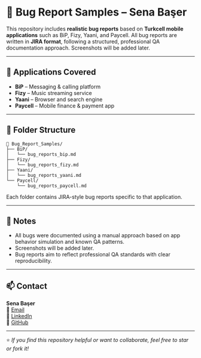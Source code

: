 # 🐞 Bug Report Samples – Sena Başer

This repository includes **realistic bug reports** based on **Turkcell mobile applications** such as BiP, Fizy, Yaani, and Paycell. All bug reports are written in **JIRA format**, following a structured, professional QA documentation approach. Screenshots will be added later.

---

## 📱 Applications Covered

- **BiP** – Messaging & calling platform  
- **Fizy** – Music streaming service  
- **Yaani** – Browser and search engine  
- **Paycell** – Mobile finance & payment app  

---

## 📁 Folder Structure

```
📂 Bug_Report_Samples/
├── BiP/
│   └── bug_reports_bip.md
├── Fizy/
│   └── bug_reports_fizy.md
├── Yaani/
│   └── bug_reports_yaani.md
└── Paycell/
    └── bug_reports_paycell.md
```

Each folder contains JIRA-style bug reports specific to that application.

---

## 📌 Notes

- All bugs were documented using a manual approach based on app behavior simulation and known QA patterns.
- Screenshots will be added later.
- Bug reports aim to reflect professional QA standards with clear reproducibility.

---

## 📫 Contact

**Sena Başer**  
📧 [Email](mailto:sena.baser20@gmail.com)  
🔗 [LinkedIn](https://linkedin.com/in/sena-baser)  
📂 [GitHub](https://github.com/senabaser20)

---

⭐ *If you find this repository helpful or want to collaborate, feel free to star or fork it!*
